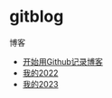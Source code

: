 # gitblog
博客

- [开始用Github记录博客](https://github.com/zachthinking/gitblog/issues/1)
- [我的2022](https://github.com/zachthinking/2022)
- [我的2023](https://github.com/zachthinking/2023)
